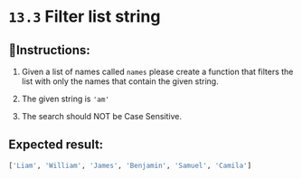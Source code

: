 # `13.3` Filter list string

## 📝Instructions:

1. Given a list of names called `names` please create a function that filters the list with only the names that contain the given string.

2. The given string is `'am'`

3. The search should NOT be Case Sensitive.

## Expected result:

```py
['Liam', 'William', 'James', 'Benjamin', 'Samuel', 'Camila']
```
